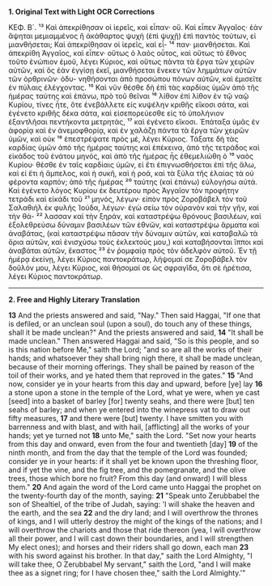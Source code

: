 **1. Original Text with Light OCR Corrections**

ΚΕΦ. Β´.
¹³ Καὶ ἀπεκρίθησαν οἱ ἱερεῖς, καὶ εἶπαν· οὔ. Καὶ εἶπεν Ἀγγαῖος·
ἐὰν ἅψηται μεμιαμμένος ἢ ἀκάθαρτος ψυχὴ (ἐπὶ ψυχῇ) ἐπὶ παντὸς
τούτων, εἰ μιανθήσεται; Καὶ ἀπεκρίθησαν οἱ ἱερεῖς, καὶ εἶ-
¹⁴ παν· μιανθήσεται. Καὶ ἀπεκρίθη Ἀγγαῖος, καὶ εἶπεν· οὕτως ὁ
λαὸς οὗτος, καὶ οὕτως τὸ ἔθνος τοῦτο ἐνώπιον ἐμοῦ, λέγει Κύριος,
καὶ οὕτως πάντα τὰ ἔργα τῶν χειρῶν αὐτῶν, καὶ ὃς ἐὰν ἐγγίσῃ
ἐκεῖ, μιανθήσεται ἕνεκεν τῶν λημμάτων αὐτῶν τῶν ὀρθρινῶν· ὀδυ-
νηθήσονται ἀπὸ προσώπου πόνων αὐτῶν, καὶ ἐμισεῖτε ἐν πύλαις
ἐλέγχοντας.
¹⁵ Καὶ νῦν θέσθε δὴ ἐπὶ τὰς καρδίας ὑμῶν ἀπὸ τῆς ἡμέρας ταύτης
καὶ ἐπάνω, πρὸ τοῦ θεῖναι
¹⁶ λίθον ἐπὶ λίθον ἐν τῷ ναῷ Κυρίου, τίνες ἦτε, ὅτε ἐνεβάλλετε εἰς
κυψέλην κριθῆς εἴκοσι σάτα, καὶ ἐγένετο κριθῆς δέκα σάτα, καὶ
εἰσεπορεύεσθε εἰς τὸ ὑπολήνιον ἐξαντλῆσαι πεντήκοντα μετρητάς,
¹⁷ καὶ ἐγένετο εἴκοσι. Ἐπάταξα ὑμᾶς ἐν ἀφορίᾳ καὶ ἐν ἀνεμοφθορίᾳ,
καὶ ἐν χαλάζῃ πάντα τὰ ἔργα τῶν χειρῶν ὑμῶν, καὶ οὐκ
¹⁸ ἐπεστρέψατε πρὸς μέ, λέγει Κύριος. Τάξατε δὴ τὰς καρδίας ὑμῶν
ἀπὸ τῆς ἡμέρας ταύτης καὶ ἐπέκεινα, ἀπὸ τῆς τετράδος καὶ εἰκάδος
τοῦ ἐνάτου μηνός, καὶ ἀπὸ τῆς ἡμέρας ἧς ἐθεμελιώθη ὁ
¹⁹ ναὸς Κυρίου· θέσθε ἐν ταῖς καρδίαις ὑμῶν, εἰ ἔτι ἐπιγνωσθήσεται
ἐπὶ τῆς ἄλω, καὶ εἰ ἔτι ἡ ἄμπελος, καὶ ἡ συκῆ, καὶ ἡ ροά, καὶ
τὰ ξύλα τῆς ἐλαίας τὰ οὐ φέροντα καρπόν; ἀπὸ τῆς ἡμέρας
²⁰ ταύτης (καὶ ἐπάνω) εὐλογήσω αὐτά. Καὶ ἐγένετο λόγος Κυρίου
ἐκ δευτέρου πρὸς Ἀγγαῖον τὸν προφήτην τετράδι καὶ εἰκάδι τοῦ
²¹ μηνός, λέγων· εἰπὸν πρὸς Ζοροβάβελ τὸν τοῦ Σαλαθιὴλ ἐκ φυλῆς
Ἰούδα, λέγων· ἐγὼ σείω τὸν οὐρανὸν καὶ τὴν γῆν, καὶ τὴν θά-
²² λασσαν καὶ τὴν ξηράν, καὶ καταστρέψω θρόνους βασιλέων, καὶ
ἐξολεθρεύσω δύναμιν βασιλέων τῶν ἐθνῶν, καὶ καταστρέψω ἅρματα
καὶ ἀναβάτας, (καὶ καταστρέψω πᾶσαν τὴν δύναμιν αὐτῶν, καὶ
καταβαλῶ τὰ ὅρια αὐτῶν, καὶ ἐνισχύσω τοὺς ἐκλεκτούς μου,) καὶ
καταβήσονται ἵπποι καὶ ἀναβάται αὐτῶν, ἕκαστος
²³ ἐν ῥομφαίᾳ πρὸς τὸν ἀδελφὸν αὐτοῦ. Ἐν τῇ ἡμέρᾳ ἐκείνῃ, λέγει
Κύριος παντοκράτωρ, λήψομαί σε Ζοροβάβελ τὸν δοῦλόν μου, λέγει
Κύριος, καὶ θήσομαί σε ὡς σφραγῖδα, ὅτι σὲ ἡρέτισα, λέγει Κύριος
παντοκράτωρ.

---

**2. Free and Highly Literary Translation**

**13** And the priests answered and said, "Nay." Then said Haggai, "If one that is defiled, or an unclean soul (upon a soul), do touch any of these things, shall it be made unclean?" And the priests answered and said,
**14** "It shall be made unclean." Then answered Haggai and said, "So is this people, and so is this nation before Me," saith the Lord; "and so are all the works of their hands; and whatsoever they shall bring nigh there, it shall be made unclean, because of their morning offerings. They shall be pained by reason of the toil of their works, and ye hated them that reproved in the gates."
**15** "And now, consider ye in your hearts from this day and upward, before [ye] lay
**16** a stone upon a stone in the temple of the Lord, what ye were, when ye cast [seed] into a basket of barley [for] twenty seahs, and there were [but] ten seahs of barley; and when ye entered into the winepress vat to draw out fifty measures,
**17** and there were [but] twenty. I have smitten you with barrenness and with blast, and with hail, [afflicting] all the works of your hands; yet ye turned not
**18** unto Me," saith the Lord. "Set now your hearts from this day and onward, even from the four and twentieth [day]
**19** of the ninth month, and from the day that the temple of the Lord was founded; consider ye in your hearts: if it shall yet be known upon the threshing floor, and if yet the vine, and the fig tree, and the pomegranate, and the olive trees, those which bore no fruit? From this day (and onward) I will bless them."
**20** And again the word of the Lord came unto Haggai the prophet on the twenty-fourth day of the month, saying:
**21** "Speak unto Zerubbabel the son of Shealtiel, of the tribe of Judah, saying: 'I will shake the heaven and the earth, and the sea
**22** and the dry land; and I will overthrow the thrones of kings, and I will utterly destroy the might of the kings of the nations; and I will overthrow the chariots and those that ride thereon (yea, I will overthrow all their power, and I will cast down their boundaries, and I will strengthen My elect ones); and horses and their riders shall go down, each man
**23** with his sword against his brother. In that day," saith the Lord Almighty, "I will take thee, O Zerubbabel My servant," saith the Lord, "and I will make thee as a signet ring; for I have chosen thee," saith the Lord Almighty.'"